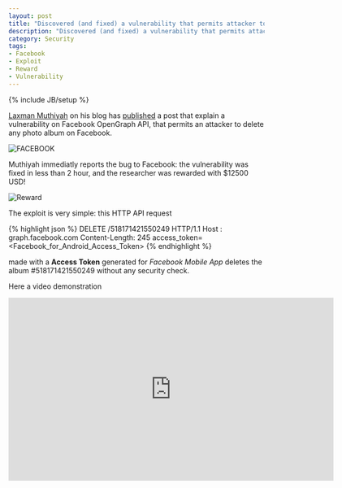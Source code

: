 ```yaml
---
layout: post
title: "Discovered (and fixed) a vulnerability that permits attacker to delete any photo album on Facebook"
description: "Discovered (and fixed) a vulnerability that permits attacker to delete any photo album on Facebook"
category: Security
tags: 
- Facebook
- Exploit
- Reward
- Vulnerability
---
```

{% include JB/setup %}

[Laxman Muthiyah](https://plus.google.com/104205981064231768788) on his blog has [published](http://www.7xter.com/2015/02/how-i-hacked-your-facebook-photos.html) a post that explain a vulnerability on Facebook OpenGraph API, that permits an attacker to delete any photo album on Facebook. 


![FACEBOOK](http://4.bp.blogspot.com/-0-v9JVM_6Iw/VNuhDwi-hMI/AAAAAAAAAA8/BlXn8DsZ-NI/s1600/first%2Back.JPG)

<!-- more -->

Muthiyah immediatly reports the bug to Facebook: the vulnerability was fixed in less than 2 hour, and the researcher was rewarded with $12500 USD!

![Reward](http://2.bp.blogspot.com/-c0cQE6SkEo4/VNuhyzOrZvI/AAAAAAAAABE/BkT-jFeMtyo/s1600/second%2Back.JPG)


The exploit is very simple: this HTTP API request 

{% highlight json %}
DELETE /518171421550249 HTTP/1.1
Host :  graph.facebook.com 
Content-Length: 245
access_token=<Facebook_for_Android_Access_Token>
{% endhighlight %}

made with a **Access Token** generated for *Facebook Mobile App* deletes the album #518171421550249 without any security check.

Here a video demonstration

<iframe width="640" height="360" src="https://www.youtube.com/embed/trbriB_5qVA" frameborder="0" allowfullscreen></iframe>